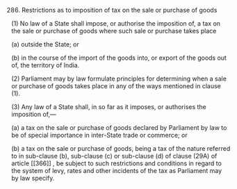 286. Restrictions as to imposition of tax on the sale or purchase of goods

(1) No law of a State shall impose, or authorise the imposition of, a tax on the sale or purchase of goods where such sale or purchase takes place

(a) outside the State; or

(b) in the course of the import of the goods into, or export of the goods out of, the territory of India.

(2) Parliament may by law formulate principles for determining when a sale or purchase of goods takes place in any of the ways mentioned in clause (1).

(3) Any law of a State shall, in so far as it imposes, or authorises the imposition of,—

(a) a tax on the sale or purchase of goods declared by Parliament by law to be of special importance in inter-State trade or commerce; or

(b) a tax on the sale or purchase of goods, being a tax of the nature referred to in sub-clause (b), sub-clause (c) or sub-clause (d) of clause (29A) of article [[366]] , be subject to such restrictions and conditions in regard to the system of levy, rates and other incidents of the tax as Parliament may by law specify.

